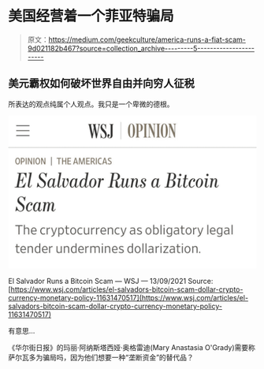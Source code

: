 # 美国经营着一个菲亚特骗局

> 原文：<https://medium.com/geekculture/america-runs-a-fiat-scam-9d021182b467?source=collection_archive---------5----------------------->

## 美元霸权如何破坏世界自由并向穷人征税

所表达的观点纯属个人观点。我只是一个卑微的德根。

![](img/f057ed31ccca02cb04f7011d3e9c8889.png)

El Salvador Runs a Bitcoin Scam — WSJ — 13/09/2021 Source: [https://www.wsj.com/articles/el-salvadors-bitcoin-scam-dollar-crypto-currency-monetary-policy-11631470517](https://www.wsj.com/articles/el-salvadors-bitcoin-scam-dollar-crypto-currency-monetary-policy-11631470517)

有意思…

《华尔街日报》的玛丽·阿纳斯塔西娅·奥格雷迪(Mary Anastasia O'Grady)需要称萨尔瓦多为骗局吗，因为他们想要一种“垄断资金”的替代品？